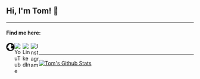 ## Hi, I'm Tom! 👋
---

#### Find me here:

[<img align="left" alt="My website" width="22px" src="https://raw.githubusercontent.com/iconic/open-iconic/master/svg/globe.svg" />][website]
[<img align="left" alt="YouTube" width="22px" src="https://cdn.jsdelivr.net/npm/simple-icons@v3/icons/youtube.svg" />][youtube]
[<img align="left" alt="LinkedIn" width="22px" src="https://cdn.jsdelivr.net/npm/simple-icons@v3/icons/linkedin.svg" />][linkedin]
[<img align="left" alt="Instagram" width="22px" src="https://cdn.jsdelivr.net/npm/simple-icons@v3/icons/instagram.svg" />][instagram]

<br />

---

[![Tom's Github Stats](https://github-readme-stats.vercel.app/api?username=iamtomhewitt)](https://github.com/anuraghazra/github-readme-stats)

[website]: https://iamtomhewitt.github.io/website
[youtube]: https://www.youtube.com/channel/UCKP2LhsWT2UdXfUgY_yb8iw?view_as=subscriber
[linkedin]: https://www.linkedin.com/in/thomas-hewitt-ab7724a8/
[instagram]: http://instagram.com/iamtomhewitt/

